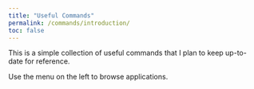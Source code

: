 ```yaml
---
title: "Useful Commands"
permalink: /commands/introduction/
toc: false
---
```


This is a simple collection of useful commands that I plan to keep up-to-date for reference.

Use the menu on the left to browse applications.
